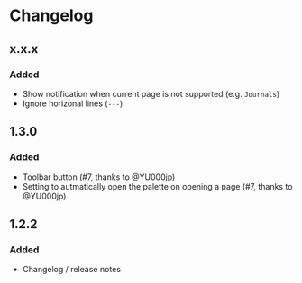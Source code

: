 # Changelog

## x.x.x
### Added
- Show notification when current page is not supported (e.g. `Journals`)
- Ignore horizonal lines (`---`)


## 1.3.0
### Added
- Toolbar button (#7, thanks to @YU000jp)
- Setting to autmatically open the palette on opening a page (#7, thanks to @YU000jp)


## 1.2.2

### Added
- Changelog / release notes
